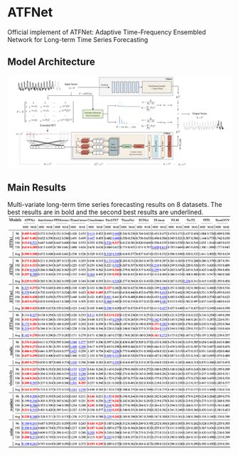 # ATFNet
Official implement of ATFNet: Adaptive Time-Frequency Ensembled Network for Long-term Time Series Forecasting

## Model Architecture
![ATFNet](figs/ATFNet.png)

## Main Results
Multi-variate long-term time series forecasting results on 8 datasets. The best results are in bold and the second best results are underlined.  
![Result](figs/Tables.png)


